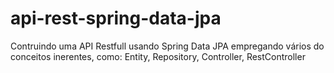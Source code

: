 # api-rest-spring-data-jpa
Contruindo uma API Restfull usando Spring Data JPA empregando vários do conceitos inerentes, como: Entity, Repository, Controller, RestController
